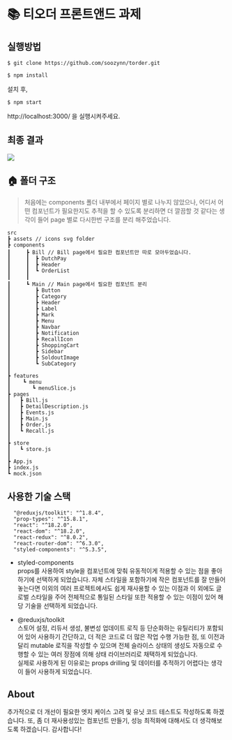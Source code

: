 # 📚 티오더 프론트앤드 과제

## 실행방법

```
$ git clone https://github.com/soozynn/torder.git
```

```
$ npm install
```

설치 후,

```
$ npm start
```

http://localhost:3000/ 을 실행시켜주세요.

## 최종 결과

<img src="./README.asset/result.gif" />

## 🏠 폴더 구조

> 처음에는 components 폴더 내부에서 페이지 별로 나누지 않았으나, 어디서 어떤 컴포넌트가 필요한지도 추적을 할 수 있도록 분리하면 더 깔끔할 것 같다는 생각이 들어 page 별로 다시한번 구조를 분리 해주었습니다.

```
src
┣ assets // icons svg folder
┣ components
┃     ┣ Bill // Bill page에서 필요한 컴포넌트만 따로 모아두었습니다.
┃     ┃  ┣ DutchPay
┃     ┃  ┣ Header
┃     ┃  ┗ OrderList
┃     ┃
┃     ┗ Main // Main page에서 필요한 컴포넌트 분리
┃        ┣ Button
┃        ┣ Category
┃        ┣ Header
┃        ┣ Label
┃        ┣ Mark
┃        ┣ Menu
┃        ┣ Navbar
┃        ┣ Notification
┃        ┣ RecallIcon
┃        ┣ ShoppingCart
┃        ┣ Sidebar
┃        ┣ SoldoutImage
┃        ┗ SubCategory
┃
┣ features
┃    ┗ menu
┃       ┗ menuSlice.js
┣ pages
┃   ┣ Bill.js
┃   ┣ DetailDescription.js
┃   ┣ Events.js
┃   ┣ Main.js
┃   ┣ Order.js
┃   ┗ Recall.js
┃
┣ store
┃   ┗ store.js
┃
┣ App.js
┣ index.js
┗ mock.json
```

## 사용한 기술 스택

```
  "@reduxjs/toolkit": "^1.8.4",
  "prop-types": "^15.8.1",
  "react": "^18.2.0",
  "react-dom": "^18.2.0",
  "react-redux": "^8.0.2",
  "react-router-dom": "^6.3.0",
  "styled-components": "^5.3.5",
```

- styled-components<br />
  props를 사용하여 style을 컴포넌트에 맞춰 유동적이게 적용할 수 있는 점을 좋아하기에 선택하게 되었습니다. 자체 스타일을 포함하기에 작은 컴포넌트를 잘 만들어 놓는다면 이외의 여러 프로젝트에서도 쉽게 재사용할 수 있는 이점과 이 외에도 글로벌 스타일을 주어 전체적으로 통일된 스타일 또한 적용할 수 있는 이점이 있어 해당 기술을 선택하게 되었습니다.

- @reduxjs/toolkit<br />
  스토어 설정, 리듀서 생성, 불변성 업데이트 로직 등 단순화하는 유틸리티가 포함되어 있어 사용하기 간단하고, 더 적은 코드로 더 많은 작업 수행 가능한 점, 또 이전과 달리 mutable 로직을 작성할 수 있으며 전체 슬라이스 상태의 생성도 자동으로 수행할 수 있는 여러 장점에 의해 상태 라이브러리로 채택하게 되었습니다.
  <br />
  실제로 사용하게 된 이유로는 props drilling 및 데이터를 추적하기 어렵다는 생각이 들어 사용하게 되었습니다.

## About

추가적으로 더 개선이 필요한 엣지 케이스 고려 및 유닛 코드 테스트도 작성하도록 하겠습니다. 또, 좀 더 재사용성있는 컴포넌트 만들기, 성능 최적화에 대해서도 더 생각해보도록 하겠습니다. 감사합니다!
